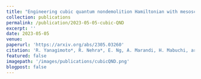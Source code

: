 ```yaml
---
title: "Engineering cubic quantum nondemolition Hamiltonian with mesoscopic optical parametric interactions"
collection: publications
permalink: /publication/2023-05-05-cubic-QND
excerpt: ''
date: 2023-05-05
venue: 
paperurl: 'https://arxiv.org/abs/2305.03260'
citation: 'R. Yanagimoto*, R. Nehra*, E. Ng, A. Marandi, H. Mabuchi, arXiv:2305.03260'
featured: false
imagepath: '/images/publications/cubicQND.png'
blogpost: false
---
```

